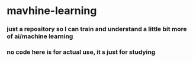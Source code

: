 # mavhine-learning

### just a repository so I can train and understand a little bit more of ai/machine learning

### no code here is for actual use, it s just for studying
